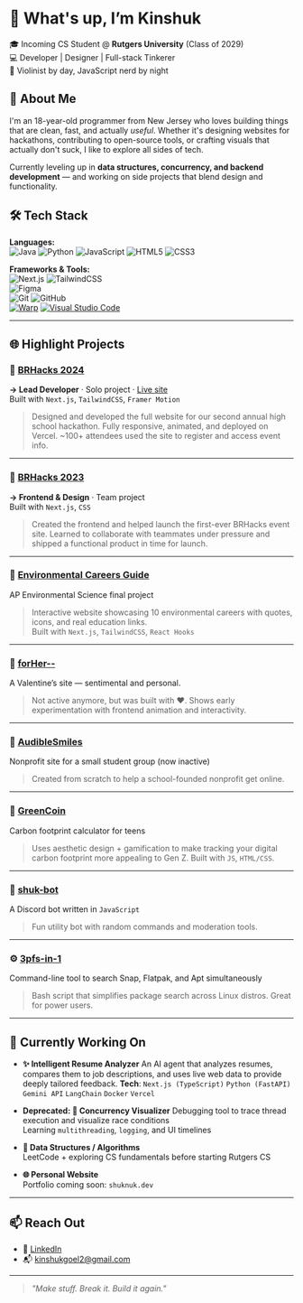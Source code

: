 # 👋 What's up, I’m Kinshuk

🎓 Incoming CS Student @ **Rutgers University** (Class of 2029)  
💻 Developer | Designer | Full-stack Tinkerer  
🎻 Violinist by day, JavaScript nerd by night  

## 🚀 About Me

I'm an 18-year-old programmer from New Jersey who loves building things that are clean, fast, and actually *useful*. Whether it's designing websites for hackathons, contributing to open-source tools, or crafting visuals that actually don't suck, I like to explore all sides of tech.

Currently leveling up in **data structures, concurrency, and backend development** — and working on side projects that blend design and functionality.

## 🛠️ Tech Stack

**Languages:**  
![Java](https://img.shields.io/badge/Java-%23ED8B00.svg?logo=openjdk&logoColor=white)
 ![Python](https://img.shields.io/badge/Python-3776AB?style=flat&logo=python&logoColor=white)
  ![JavaScript](https://img.shields.io/badge/JavaScript-F7DF1E?style=flat&logo=javascript&logoColor=black)
   ![HTML5](https://img.shields.io/badge/HTML5-E34F26?style=flat&logo=html5&logoColor=white)
    ![CSS3](https://img.shields.io/badge/CSS-639?logo=css&logoColor=fff)

**Frameworks & Tools:**  
![Next.js](https://img.shields.io/badge/Next.js-000000?style=flat&logo=nextdotjs&logoColor=white) 
![TailwindCSS](https://img.shields.io/badge/TailwindCSS-06B6D4?style=flat&logo=tailwindcss&logoColor=white)  
![Figma](https://img.shields.io/badge/Figma-F24E1E?style=flat&logo=figma&logoColor=white)  
![Git](https://img.shields.io/badge/Git-F05032?style=flat&logo=git&logoColor=white) 
![GitHub](https://img.shields.io/badge/GitHub-181717?style=flat&logo=github&logoColor=white)  
[![Warp](https://img.shields.io/badge/Warp-01A4FF?logo=warp&logoColor=fff)](#)
[![Visual Studio Code](https://custom-icon-badges.demolab.com/badge/Visual%20Studio%20Code-0078d7.svg?logo=vsc&logoColor=white)](#)

---

## 🌐 Highlight Projects

### 🔴 [**BRHacks 2024**](https://github.com/shuknuk/brhacks24)  
**→ Lead Developer** · Solo project · [Live site](https://brhacks24.vercel.app/)  
Built with `Next.js`, `TailwindCSS`, `Framer Motion`  
> Designed and developed the full website for our second annual high school hackathon. Fully responsive, animated, and deployed on Vercel. ~100+ attendees used the site to register and access event info.

---

### 🔵 [**BRHacks 2023**](https://github.com/ethanw2457/2023BRHacksWebsite)  
**→ Frontend & Design** · Team project  
Built with `Next.js`, `CSS`  
> Created the frontend and helped launch the first-ever BRHacks event site. Learned to collaborate with teammates under pressure and shipped a functional product in time for launch.

---

### 🌱 [**Environmental Careers Guide**](https://github.com/shuknuk/environmental-careers-guide)  
AP Environmental Science final project  
> Interactive website showcasing 10 environmental careers with quotes, icons, and real education links.  
Built with `Next.js`, `TailwindCSS`, `React Hooks`

---

### 🌸 [**forHer--**](https://github.com/shuknuk/forHer--)  
A Valentine’s site — sentimental and personal.  
> Not active anymore, but was built with ❤️. Shows early experimentation with frontend animation and interactivity.

---

### 💬 [**AudibleSmiles**](https://github.com/shuknuk/audibleSmiles)  
Nonprofit site for a small student group (now inactive)  
> Created from scratch to help a school-founded nonprofit get online.

---

### 🧠 [**GreenCoin**](https://github.com/shuknuk/GreenCoin)  
Carbon footprint calculator for teens  
> Uses aesthetic design + gamification to make tracking your digital carbon footprint more appealing to Gen Z. Built with `JS`, `HTML/CSS`.

---

### 🤖 [**shuk-bot**](https://github.com/shuknuk/shuk-bot)  
A Discord bot written in `JavaScript`  
> Fun utility bot with random commands and moderation tools.

---

### ⚙️ [**3pfs-in-1**](https://github.com/shuknuk/3pfs-in-1)  
Command-line tool to search Snap, Flatpak, and Apt simultaneously  
> Bash script that simplifies package search across Linux distros. Great for power users.

---

## 🧪 Currently Working On

-   **✨ Intelligent Resume Analyzer** An AI agent that analyzes resumes, compares them to job descriptions, and uses live web data to provide deeply tailored feedback.
__Tech__: `Next.js (TypeScript)` `Python (FastAPI)` `Gemini API` `LangChain` `Docker` `Vercel`

- **Deprecated: 🧵 Concurrency Visualizer** 
Debugging tool to trace thread execution and visualize race conditions  
Learning `multithreading`, `logging`, and UI timelines

- **🧠 Data Structures / Algorithms**  
LeetCode + exploring CS fundamentals before starting Rutgers CS

- **🌐 Personal Website**  
Portfolio coming soon: `shuknuk.dev`

---

## 📫 Reach Out
- 🔗 [LinkedIn](https://www.linkedin.com/in/kinshuk-goel-7137a1281/)  
- 📬 kinshukgoel2@gmail.com
---

> _"Make stuff. Break it. Build it again."_  
